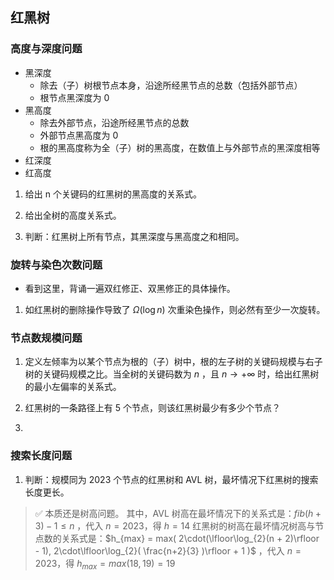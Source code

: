 ## 红黑树
### 高度与深度问题

- 黑深度
	- 除去（子）树根节点本身，沿途所经黑节点的总数（包括外部节点）
	- 根节点黑深度为 0
- 黑高度
	- 除去外部节点，沿途所经黑节点的总数
	- 外部节点黑高度为 0
	- 根的黑高度称为全（子）树的黑高度，在数值上与外部节点的黑深度相等
- 红深度
- 红高度

1. 给出 n 个关键码的红黑树的黑高度的关系式。

2. 给出全树的高度关系式。

3. 判断：红黑树上所有节点，其黑深度与黑高度之和相同。

### 旋转与染色次数问题

- 看到这里，背诵一遍双红修正、双黑修正的具体操作。

1. 如红黑树的删除操作导致了 $\Omega(\log n)$ 次重染色操作，则必然有至少一次旋转。

### 节点数规模问题

1. 定义左倾率为以某个节点为根的（子）树中，根的左子树的关键码规模与右子树的关键码规模之比。当全树的关键码数为 $n$ ，且 $n\rightarrow +\infty$ 时，给出红黑树的最小左偏率的关系式。

2. 红黑树的一条路径上有 5 个节点，则该红黑树最少有多少个节点？


3. 

### 搜索长度问题

1. 判断：规模同为 2023 个节点的红黑树和 AVL 树，最坏情况下红黑树的搜索长度更长。

> ✅
> 本质还是树高问题。
> 其中，AVL 树高在最坏情况下的关系式是：$fib(h+3)-1≤ n$ ，代入 $n=2023$，得 $h=14$
> 红黑树的树高在最坏情况树高与节点数的关系式是：$h_{max} = max( 2\cdot(\lfloor\log_{2}(n + 2)\rfloor - 1), 2\cdot\lfloor\log_{2}( \frac{n+2}{3} )\rfloor + 1 )$ ，代入 $n=2023$，得 $h_{max}= max(18,19) =19$ 